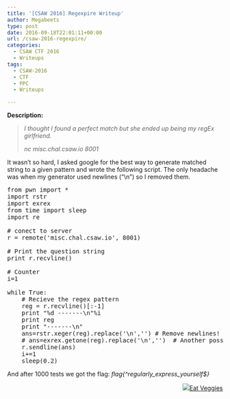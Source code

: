 ```yaml
---
title: '[CSAW 2016] Regexpire Writeup'
author: Megabeets
type: post
date: 2016-09-18T22:01:11+00:00
url: /csaw-2016-regexpire/
categories:
  - CSAW CTF 2016
  - Writeups
tags:
  - CSAW-2016
  - CTF
  - PPC
  - Writeups

---
```

**Description:**

> _I thought I found a perfect match but she ended up being my regEx girlfriend._
> 
> _nc misc.chal.csaw.io 8001_

It wasn&#8217;t so hard, I asked google for the best way to generate matched string to a given pattern and wrote the following script. The only headache was when my generator used newlines (&#8220;\n&#8221;) so I removed them.

<pre class="lang:python decode:true">from pwn import *
import rstr
import exrex
from time import sleep
import re

# conect to server
r = remote('misc.chal.csaw.io', 8001)

# Print the question string
print r.recvline()

# Counter
i=1

while True:
	# Recieve the regex pattern
    reg = r.recvline()[:-1]
    print "%d -------\n"%i
    print reg
    print "-------\n"
    ans=rstr.xeger(reg).replace('\n','') # Remove newlines!
    # ans=exrex.getone(reg).replace('\n','')  # Another possible option
    r.sendline(ans)
    i+=1
	sleep(0.2)</pre>

And after 1000 tests we got the flag: _flag{^regularly\_express\_<wbr />yourself$}_

<div class="nf-post-footer">
  <p style="text-align: right">
    <a href="https://www.megabeets.net/about.html#vegan"><img src="../uploads/megabeets_inline_logo.png" />Eat Veggies</a>
  </p>
</div>